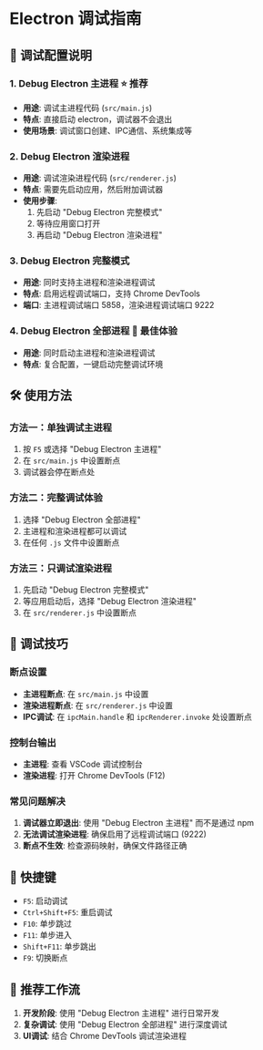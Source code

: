 # Electron 调试指南

## 🐛 调试配置说明

### 1. Debug Electron 主进程 ⭐ 推荐
- **用途**: 调试主进程代码 (`src/main.js`)
- **特点**: 直接启动 electron，调试器不会退出
- **使用场景**: 调试窗口创建、IPC通信、系统集成等

### 2. Debug Electron 渲染进程
- **用途**: 调试渲染进程代码 (`src/renderer.js`)
- **特点**: 需要先启动应用，然后附加调试器
- **使用步骤**:
  1. 先启动 "Debug Electron 完整模式"
  2. 等待应用窗口打开
  3. 再启动 "Debug Electron 渲染进程"

### 3. Debug Electron 完整模式
- **用途**: 同时支持主进程和渲染进程调试
- **特点**: 启用远程调试端口，支持 Chrome DevTools
- **端口**: 主进程调试端口 5858，渲染进程调试端口 9222

### 4. Debug Electron 全部进程 🚀 最佳体验
- **用途**: 同时启动主进程和渲染进程调试
- **特点**: 复合配置，一键启动完整调试环境

## 🛠️ 使用方法

### 方法一：单独调试主进程
1. 按 `F5` 或选择 "Debug Electron 主进程"
2. 在 `src/main.js` 中设置断点
3. 调试器会停在断点处

### 方法二：完整调试体验
1. 选择 "Debug Electron 全部进程"
2. 主进程和渲染进程都可以调试
3. 在任何 `.js` 文件中设置断点

### 方法三：只调试渲染进程
1. 先启动 "Debug Electron 完整模式"
2. 等应用启动后，选择 "Debug Electron 渲染进程"
3. 在 `src/renderer.js` 中设置断点

## 🔧 调试技巧

### 断点设置
- **主进程断点**: 在 `src/main.js` 中设置
- **渲染进程断点**: 在 `src/renderer.js` 中设置
- **IPC调试**: 在 `ipcMain.handle` 和 `ipcRenderer.invoke` 处设置断点

### 控制台输出
- **主进程**: 查看 VSCode 调试控制台
- **渲染进程**: 打开 Chrome DevTools (F12)

### 常见问题解决
1. **调试器立即退出**: 使用 "Debug Electron 主进程" 而不是通过 npm
2. **无法调试渲染进程**: 确保启用了远程调试端口 (9222)
3. **断点不生效**: 检查源码映射，确保文件路径正确

## 📝 快捷键

- `F5`: 启动调试
- `Ctrl+Shift+F5`: 重启调试
- `F10`: 单步跳过
- `F11`: 单步进入
- `Shift+F11`: 单步跳出
- `F9`: 切换断点

## 🎯 推荐工作流

1. **开发阶段**: 使用 "Debug Electron 主进程" 进行日常开发
2. **复杂调试**: 使用 "Debug Electron 全部进程" 进行深度调试
3. **UI调试**: 结合 Chrome DevTools 调试渲染进程